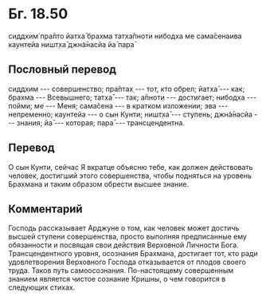 # Бг. 18.50

сиддхим̇ пра̄пто йатха̄ брахма татха̄пноти нибодха ме сама̄сенаива каунтейа
ништ̣ха̄ джн̃а̄насйа йа̄ пара̄

## Пословный перевод

сиддхим --- совершенство; пра̄птах̣ --- тот, кто обрел; йатха̄ --- как;
брахма --- Всевышнего; татха̄ --- так; а̄пноти --- достигает; нибодха ---
пойми; ме --- Меня; сама̄сена --- в кратком изложении; эва ---
непременно; каунтейа --- о сын Кунти; ништ̣ха̄ --- ступень; джн̃а̄насйа ---
знания; йа̄ --- которая; пара̄ --- трансцендентна.

## Перевод

О сын Кунти, сейчас Я вкратце объясню тебе, как должен действовать
человек, достигший этого совершенства, чтобы подняться на уровень
Брахмана и таким образом обрести высшее знание.

## Комментарий

Господь рассказывает Арджуне о том, как человек может достичь высшей
ступени совершенства, просто выполняя предписанные ему обязанности и
посвящая свои действия Верховной Личности Бога. Трансцендентного уровня,
осознания Брахмана, достигает тот, кто ради удовлетворения Верховного
Господа отказывается от плодов своего труда. Таков путь самоосознания.
По-настоящему совершенным знанием является чистое сознание Кришны, о чем
говорится в следующих стихах.
